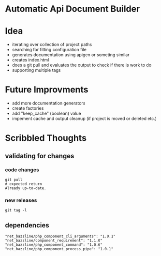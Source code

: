 # Automatic Api Document Builder

# Idea

* iterating over collection of project paths
* searching for fitting configuration file
* generates documentation using apigen or someting similar
* creates index.html
* does a git pull and evaluates the output to check if there is work to do
* supporting multiple tags 

# Future Improvments

* add more documentation generators
* create factories
* add "keep_cache" (boolean) value
* impement cache and output cleanup (if project is moved or deleted etc.)

# Scribbled Thoughts

## validating for changes

### code changes

```
git pull
# expected return
Already up-to-date.
```

### new releases

```
git tag -l
```

## dependencies

```
"net_bazzline/php_component_cli_arguments": "1.0.1"
"net_bazzline/component_requirement": "1.1.0"
"net_bazzline/php_component_command": "1.0.6"
"net_bazzline/php_component_process_pipe": "1.0.1"
```
